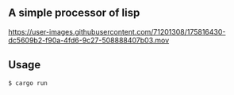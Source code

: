 ## A simple processor of lisp

https://user-images.githubusercontent.com/71201308/175816430-dc5609b2-f90a-4fd6-9c27-508888407b03.mov

## Usage
```
$ cargo run
```

